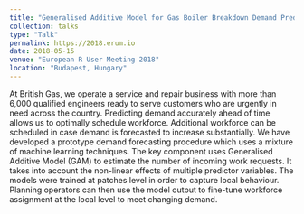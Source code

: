 ```yaml
---
title: "Generalised Additive Model for Gas Boiler Breakdown Demand Prediction"
collection: talks
type: "Talk"
permalink: https://2018.erum.io
date: 2018-05-15
venue: "European R User Meeting 2018"
location: "Budapest, Hungary"
---
```


At British Gas, we operate a service and repair business with more than 6,000 qualified engineers ready to serve customers who are urgently in need across the country. Predicting demand accurately ahead of time allows us to optimally schedule workforce. Additional workforce can be scheduled in case demand is forecasted to increase substantially. We have developed a prototype demand forecasting procedure which uses a mixture of machine learning techniques. The key component uses Generalised Additive Model (GAM) to estimate the number of incoming work requests. It takes into account the non-linear effects of multiple predictor variables. The models were trained at patches level in order to capture local behaviour. Planning operators can then use the model output to fine-tune workforce assignment at the local level to meet changing demand.
